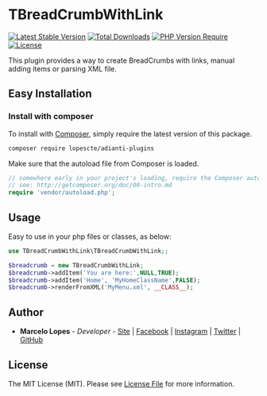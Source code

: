 TBreadCrumbWithLink
======

[![Latest Stable Version](http://poser.pugx.org/lopescte/adianti-plugins/v)](https://packagist.org/packages/lopescte/adianti-plugins)
[![Total Downloads](http://poser.pugx.org/lopescte/adianti-plugins/downloads)](https://packagist.org/packages/lopescte/adianti-plugins)
[![PHP Version Require](http://poser.pugx.org/lopescte/adianti-plugins/require/php)](https://packagist.org/packages/lopescte/adianti-plugins)
[![License](http://poser.pugx.org/lopescte/adianti-plugins/license)](https://packagist.org/packages/lopescte/adianti-plugins)

This plugin provides a way to create BreadCrumbs with links, manual adding items or parsing XML file.

## Easy Installation

### Install with composer

To install with [Composer](https://getcomposer.org/), simply require the
latest version of this package.

```bash
composer require lopescte/adianti-plugins
```

Make sure that the autoload file from Composer is loaded.

```php
// somewhere early in your project's loading, require the Composer autoloader
// see: http://getcomposer.org/doc/00-intro.md
require 'vendor/autoload.php';

```

## Usage

Easy to use in your php files or classes, as below:

```php
use TBreadCrumbWithLink\TBreadCrumbWithLink;;

$breadcrumb = new TBreadCrumbWithLink;
$breadcrumb->addItem('You are here:',NULL,TRUE);
$breadcrumb->addItem('Home', 'MyHomeClassName',FALSE);
$breadcrumb->renderFromXML('MyMenu.xml', __CLASS__);
```

## Author

* **Marcelo Lopes** - *Developer* - [Site](https://www.reiselopes.com.br) | [Facebook](https://facebook.com/lopes.cte) | [Instagram](https://instagram.com/lopescte) | [Twitter](https://twitter.com/lopescte/) | [GitHub](https://github.com/lopescte)


## License

The MIT License (MIT). Please see [License File](LICENSE.md) for more information.